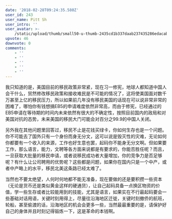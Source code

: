 ```yaml
---
date: '2018-02-28T09:24:35.580Z'
user_id: 243
user_name: Pitt Sh
user_intro: ''
user_avatar: >-
    /static/upload/thumb/small50-u-thumb-2435cd1b337daab237435286edacabec2ef4b40b18f.png
upvote: 46
downvote: 0
comments:
    - ''
    - ''
    - ''
    - ''
    - ''
---
```


我只知道的是，美国目前的移民政策非常紧，现在习一修宪，地球人都知道中国人会干什么，贸然修改移民政策和接收难民是不可能的情况了，这将使美国面对数千万甚至上亿的移民压力，所以如果前几年没有移民美国的话现在可以说非常非常的困难了，哪怕你有钱想搞EB5的申请难度依然非常高，而由于修宪，已经通过的EB5申请在等待期的时间内未来依然有很大的不确定性，按照目前国内的政局和对美国对抗的态势，未来美国的移民大门可能会对百分之99.9的中国人关闭。

另外我在其他问题里回答过，移民不止是花钱买绿卡，你如何生存也是一个问题。你不可能去了国外只有一个身份而身无分文，这可以说是毁灭性的灾难，无论如何你都要有一个收入的来源，工作也好生意也罢，起码你不能身无分文啊。但如果要工作，那么语言，能力，文聘等各方面来说都是有要求的，你能否胜任呢？而且，一旦获取大批量的移民申请，或者说移民成功者大量增加，你的竞争力是否足够呢？有什么让公司聘用的优势呢？这些都是问题，如果你在国内只是一个中产，或者中产略上的水平，移民北美这条路已经太难了。

当然也不要太绝望，人何时何地都不能无准备，现在要做的还是要积攒一些资本（无论是货币还是类似黄金这样的硬通货），让自己起码具备一点换区物资的价值，学一些生存或者比较能用到的技能，尤其是语言，如果实在不行最起码要会一些基础对话用语，关键时刻用得上，尽量往沿海地区迁徙，关键时刻撤侨的航班，轮船，甚至偷渡的话，沿海地区的机会会更多一些，当然最最重要的是，请保护好自己的身体并且时刻记得锻炼一下，这是革命的本钱啊。
